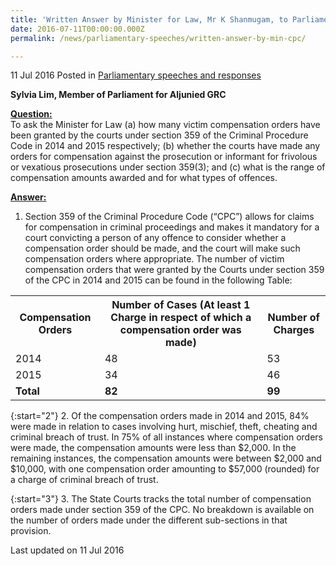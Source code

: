 ```yaml
---
title: 'Written Answer by Minister for Law, Mr K Shanmugam, to Parliamentary Question on victim compensation orders granted under section 359 of the Criminal Procedure Code'
date: 2016-07-11T00:00:00.000Z
permalink: /news/parliamentary-speeches/written-answer-by-min-cpc/

---
```



11 Jul 2016 Posted in [Parliamentary speeches and responses](/news/parliamentary-speeches)

**Sylvia Lim, Member of Parliament for Aljunied GRC**

**<u>Question:</u>**  
To ask the Minister for Law (a) how many victim compensation orders have been granted by the courts under section 359 of the Criminal Procedure Code in 2014 and 2015 respectively; (b) whether the courts have made any orders for compensation against the prosecution or informant for frivolous or vexatious prosecutions under section 359(3); and (c) what is the range of compensation amounts awarded and for what types of offences.

**<u>Answer:</u>**    
1. Section 359 of the Criminal Procedure Code (“CPC”) allows for claims for compensation in criminal proceedings and makes it mandatory for a court convicting a person of any offence to consider whether a compensation order should be made, and the court will make such compensation orders where appropriate. The number of victim compensation orders that were granted by the Courts under section 359 of the CPC in 2014 and 2015 can be found in the following Table:

<table class="table-h">
 <tr>
 <th>Compensation Orders</th>
<th>Number of Cases
(At least 1 Charge in respect of which a compensation order was made)</th> 
<th>Number of Charges</th>
</tr>
<tr>
<td>2014</td>   
<td>48</td>
<td>53</td>
</tr>
<tr>
<td>2015</td>
<td>34</td>
<td>46</td>
</tr>

<tr>
<td><strong>Total</strong></td>
<td><strong>82</strong></td>
<td><strong>99</strong></td>
</tr>
</table>






{:start="2"}
2. Of the compensation orders made in 2014 and 2015, 84% were made in relation to cases involving hurt, mischief, theft, cheating and criminal breach of trust. In 75% of all instances where compensation orders were made, the compensation amounts were less than $2,000. In the remaining instances, the compensation amounts were between $2,000 and $10,000, with one compensation order amounting to $57,000 (rounded) for a charge of criminal breach of trust.


{:start="3"}
3. The State Courts tracks the total number of compensation orders made under section 359 of the CPC. No breakdown is available on the number of orders made under the different sub-sections in that provision.


<p class="right-side-updated">Last updated on 11 Jul 2016</p> 
